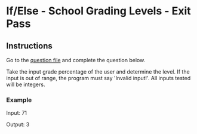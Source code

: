 # If/Else - School Grading Levels - Exit Pass

## Instructions

Go to the [question file](question.py) and complete the question below.

Take the input grade percentage of the user and determine the level. If the input is out of range, the program must say 'Invalid input!'. All inputs tested will be integers.

### Example

Input: 71

Output: 3